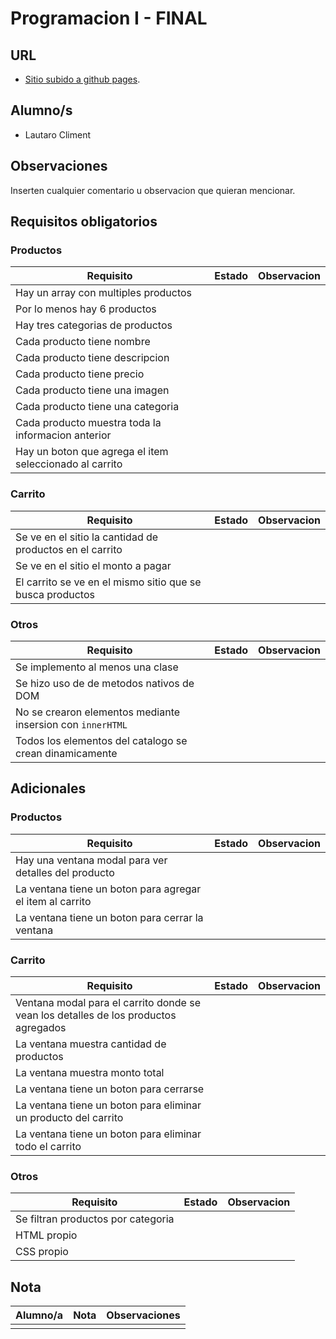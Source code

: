 # Programacion I - FINAL

## URL
- [Sitio subido a github pages](https://lclob.github.io/p1-final-dwn2c).

## Alumno/s

- Lautaro Climent

## Observaciones

Inserten cualquier comentario u observacion que quieran mencionar.

## Requisitos obligatorios

### Productos

| Requisito                                               | Estado | Observacion |
| ------------------------------------------------------- | ------ | ----------- |
| Hay un array con multiples productos                    |        |
| Por lo menos hay 6 productos                            |        |
| Hay tres categorias de productos                        |        |
| Cada producto tiene nombre                              |        |
| Cada producto tiene descripcion                         |        |
| Cada producto tiene precio                              |        |
| Cada producto tiene una imagen                          |        |
| Cada producto tiene una categoria                       |        |
| Cada producto muestra toda la informacion anterior      |        |
| Hay un boton que agrega el item seleccionado al carrito |        |

### Carrito

| Requisito                                                 | Estado | Observacion |
| --------------------------------------------------------- | ------ | ----------- |
| Se ve en el sitio la cantidad de productos en el carrito  |        |
| Se ve en el sitio el monto a pagar                        |        |
| El carrito se ve en el mismo sitio que se busca productos |        |

### Otros

| Requisito                                                  | Estado | Observacion |
| ---------------------------------------------------------- | ------ | ----------- |
| Se implemento al menos una clase                           |        |
| Se hizo uso de de metodos nativos de DOM                   |        |
| No se crearon elementos mediante insersion con `innerHTML` |        |
| Todos los elementos del catalogo se crean dinamicamente    |        |

## Adicionales

### Productos

| Requisito                                                 | Estado | Observacion |
| --------------------------------------------------------- | ------ | ----------- |
| Hay una ventana modal para ver detalles del producto      |        |
| La ventana tiene un boton para agregar el item al carrito |        |
| La ventana tiene un boton para cerrar la ventana          |        |

### Carrito

| Requisito                                                                           | Estado | Observacion |
| ----------------------------------------------------------------------------------- | ------ | ----------- |
| Ventana modal para el carrito donde se vean los detalles de los productos agregados |        |
| La ventana muestra cantidad de productos                                            |        |
| La ventana muestra monto total                                                      |        |
| La ventana tiene un boton para cerrarse                                             |        |
| La ventana tiene un boton para eliminar un producto del carrito                     |        |
| La ventana tiene un boton para eliminar todo el carrito                             |        |

### Otros

| Requisito                          | Estado | Observacion |
| ---------------------------------- | ------ | ----------- |
| Se filtran productos por categoria |        |
| HTML propio                        |        |
| CSS propio                         |        |

## Nota

| Alumno/a | Nota | Observaciones |
| -------- | ---- | ------------- |
|          |      |               |